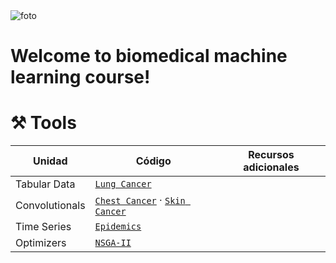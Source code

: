 <img src="" alt="foto">

# Welcome to biomedical machine learning course!






# ⚒️ Tools

| Unidad | Código | Recursos adicionales|
|--------|--------|---------------------|
| Tabular Data | [`Lung Cancer`](https://colab.research.google.com/drive/1yL3sWFFUvtENgzU9mFiUHFe2oomP3DQz?usp=sharing) | |
| Convolutionals | [`Chest Cancer`](https://colab.research.google.com/drive/1QO-r6UlKfUMFHHg0dGakix-s4r7N1bbf?usp=sharing) · [`Skin Cancer`](https://colab.research.google.com/drive/14acCX6HU2Z-g11HsXaay_9lM6yj07-4i?usp=sharing)| |
| Time Series | [`Epidemics`]()  | |
| Optimizers | [`NSGA-II`]() | |

